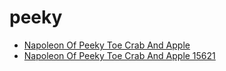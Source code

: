 # peeky

 * [Napoleon Of Peeky Toe Crab And Apple](../../index/n/napoleon-of-peeky-toe-crab-and-apple-15621.json)
 * [Napoleon Of Peeky Toe Crab And Apple 15621](../../index/n/napoleon-of-peeky-toe-crab-and-apple-15621.json)
